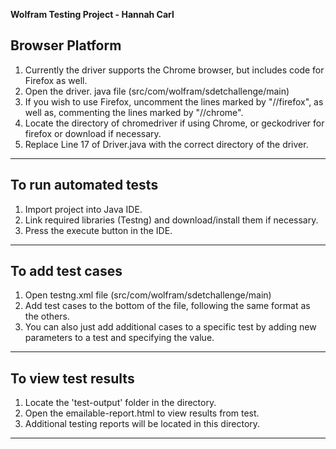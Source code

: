 **Wolfram Testing Project - Hannah Carl**

## Browser Platform

1. Currently the driver supports the Chrome browser, but includes code for Firefox as well.
2.  Open the driver. java file (src/com/wolfram/sdetchallenge/main)
3. If you wish to use Firefox, uncomment the lines marked by "//firefox", as well as, commenting the lines marked by "//chrome".
4. Locate the directory of chromedriver if using Chrome, or geckodriver for firefox or download if necessary.
4. Replace Line 17 of Driver.java with the correct directory of the driver.

---

## To run automated tests

1. Import project into Java IDE.
2. Link required libraries (Testng) and download/install them if necessary.
3. Press the execute button in the IDE.

---

## To add test cases

1. Open testng.xml file (src/com/wolfram/sdetchallenge/main)
2. Add test cases to the bottom of the file, following the same format as the others.
3. You can also just add additional cases to a specific test by adding new parameters to a test and specifying the value.

---

## To view test results

1. Locate the 'test-output' folder in the directory.
2. Open the emailable-report.html to view results from test.
3. Additional testing reports will be located in this directory.

---

